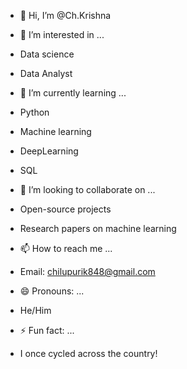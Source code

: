- 👋 Hi, I’m @Ch.Krishna
  
- 👀 I’m interested in ...
- Data science
- Data Analyst
  
- 🌱 I’m currently learning ...
- Python
- Machine learning
- DeepLearning
- SQL
  
- 💞️ I’m looking to collaborate on ...
- Open-source projects
- Research papers on machine learning
  
- 📫 How to reach me ...
- Email: chilupurik848@gmail.com
  
- 😄 Pronouns: ...
- He/Him
  
- ⚡ Fun fact: ...
- I once cycled across the country!

<!---
Chk369/Chk369 is a ✨ special ✨ repository because its `README.md` (this file) appears on your GitHub profile.
You can click the Preview link to take a look at your changes.
--->
